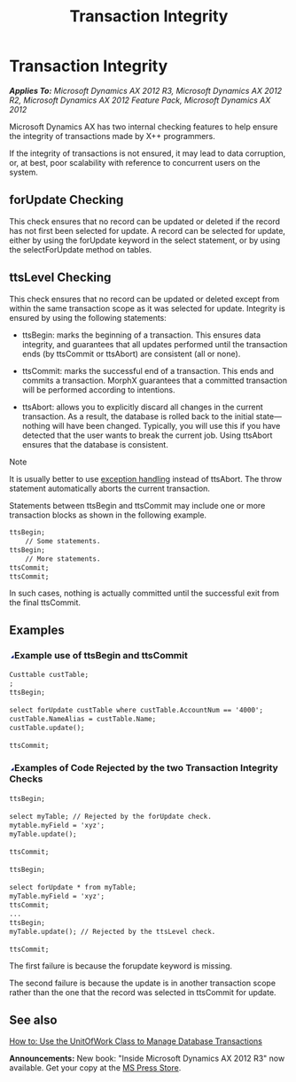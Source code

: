 ﻿---
title: Transaction Integrity
TOCTitle: Transaction Integrity
ms:assetid: 2d5127c0-9c85-4d81-b419-1fc7e0664c05
ms:mtpsurl: https://msdn.microsoft.com/en-us/library/Aa622564(v=AX.60)
ms:contentKeyID: 35241932
ms.date: 05/18/2015
mtps_version: v=AX.60
---

# Transaction Integrity 


_**Applies To:** Microsoft Dynamics AX 2012 R3, Microsoft Dynamics AX 2012 R2, Microsoft Dynamics AX 2012 Feature Pack, Microsoft Dynamics AX 2012_

Microsoft Dynamics AX has two internal checking features to help ensure the integrity of transactions made by X++ programmers.

If the integrity of transactions is not ensured, it may lead to data corruption, or, at best, poor scalability with reference to concurrent users on the system.

## forUpdate Checking

This check ensures that no record can be updated or deleted if the record has not first been selected for update. A record can be selected for update, either by using the forUpdate keyword in the select statement, or by using the selectForUpdate method on tables.

## ttsLevel Checking

This check ensures that no record can be updated or deleted except from within the same transaction scope as it was selected for update. Integrity is ensured by using the following statements:

  - ttsBegin: marks the beginning of a transaction. This ensures data integrity, and guarantees that all updates performed until the transaction ends (by ttsCommit or ttsAbort) are consistent (all or none).

  - ttsCommit: marks the successful end of a transaction. This ends and commits a transaction. MorphX guarantees that a committed transaction will be performed according to intentions.

  - ttsAbort: allows you to explicitly discard all changes in the current transaction. As a result, the database is rolled back to the initial state—nothing will have been changed. Typically, you will use this if you have detected that the user wants to break the current job. Using ttsAbort ensures that the database is consistent.


> [!NOTE]
> <P>It is usually better to use <A href="exception-handling-with-try-and-catch-keywords.md">exception handling</A> instead of ttsAbort. The throw statement automatically aborts the current transaction.</P>



Statements between ttsBegin and ttsCommit may include one or more transaction blocks as shown in the following example.

    ttsBegin;
        // Some statements.
    ttsBegin;
        // More statements.
    ttsCommit;
    ttsCommit;

In such cases, nothing is actually committed until the successful exit from the final ttsCommit.

## Examples

### ![Aa622564.collapse\_all(en-us,AX.60).gif](images/Gg863931.collapse_all(en-us,AX.60).gif "Aa622564.collapse_all(en-us,AX.60).gif")Example use of ttsBegin and ttsCommit

    Custtable custTable;
    ;
    ttsBegin;
     
    select forUpdate custTable where custTable.AccountNum == '4000';
    custTable.NameAlias = custTable.Name;
    custTable.update();
     
    ttsCommit;

### ![Aa622564.collapse\_all(en-us,AX.60).gif](images/Gg863931.collapse_all(en-us,AX.60).gif "Aa622564.collapse_all(en-us,AX.60).gif")Examples of Code Rejected by the two Transaction Integrity Checks

    ttsBegin;
     
    select myTable; // Rejected by the forUpdate check.
    mytable.myField = 'xyz';
    myTable.update();
     
    ttsCommit;
     
    ttsBegin;
     
    select forUpdate * from myTable;
    myTable.myField = 'xyz';
    ttsCommit;
    ...
    ttsBegin;
    myTable.update(); // Rejected by the ttsLevel check.
     
    ttsCommit;

The first failure is because the forupdate keyword is missing.

The second failure is because the update is in another transaction scope rather than the one that the record was selected in ttsCommit for update.

## See also

[How to: Use the UnitOfWork Class to Manage Database Transactions](how-to-use-the-unitofwork-class-to-manage-database-transactions.md)

  
**Announcements:** New book: "Inside Microsoft Dynamics AX 2012 R3" now available. Get your copy at the [MS Press Store](https://www.microsoftpressstore.com/store/inside-microsoft-dynamics-ax-2012-r3-9780735685109).

